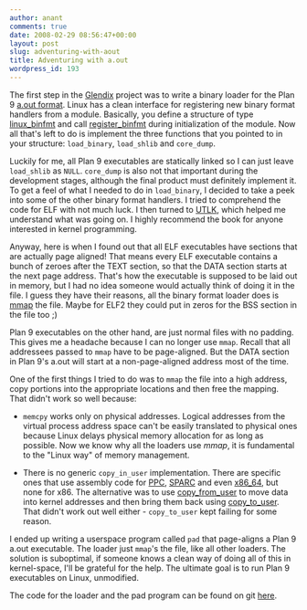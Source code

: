 ```yaml
---
author: anant
comments: true
date: 2008-02-29 08:56:47+00:00
layout: post
slug: adventuring-with-aout
title: Adventuring with a.out
wordpress_id: 193
---
```


The first step in the [Glendix](http://www.glendix.org/) project was to write a binary loader for the Plan 9 [a.out format](http://lsub.org/magic/man2html/6/a.out). Linux has a clean interface for registering new binary format handlers from a module. Basically, you define a structure of type [linux_binfmt](http://lxr.linux.no/linux+v2.6.24.3/include/linux/binfmts.h#L66) and call [register_binfmt](http://lxr.linux.no/linux+v2.6.24.3/include/linux/binfmts.h#L76) during initialization of the module. Now all that's left to do is implement the three functions that you pointed to in your structure: `load_binary`, `load_shlib` and `core_dump`.

Luckily for me, all Plan 9 executables are statically linked so I can just leave `load_shlib` as `NULL`. `core_dump` is also not that important during the development stages, although the final product must definitely implement it. To get a feel of what I needed to do in `load_binary`, I decided to take a peek into some of the other binary format handlers. I tried to comprehend the code for ELF with not much luck. I then turned to [UTLK](http://www.oreilly.com/catalog/understandlk/), which helped me understand what was going on. I highly recommend the book for anyone interested in kernel programming.

Anyway, here is when I found out that all ELF executables have sections that are actually page aligned! That means every ELF executable contains a bunch of zeroes after the TEXT section, so that the DATA section starts at the next page address. That's how the executable is supposed to be laid out in memory, but I had no idea someone would actually think of doing it in the file. I guess they have their reasons, all the binary format loader does is [mmap](http://en.wikipedia.org/wiki/Mmap) the file. Maybe for ELF2 they could put in zeros for the BSS section in the file too ;)

Plan 9 executables on the other hand, are just normal files with no padding. This gives me a headache because I can no longer use `mmap`. Recall that all addressees passed to `mmap` have to be page-aligned. But the DATA section in Plan 9's a.out will start at a non-page-aligned address most of the time.

One of the first things I tried to do was to `mmap` the file into a high address, copy portions into the appropriate locations and then free the mapping. That didn't work so well because:

* `memcpy` works only on physical addresses. Logical addresses from the virtual process address space can't be easily translated to physical ones because Linux delays physical memory allocation for as long as possible. Now we know why all the loaders use _mmap_, it is fundamental to the "Linux way" of memory management.

* There is no generic `copy_in_user` implementation. There are specific ones that use assembly code for [PPC](http://lxr.linux.no/linux+v2.6.24.3/arch/powerpc/lib/usercopy_64.c#L28), [SPARC](http://lxr.linux.no/linux+v2.6.24.3/include/asm-sparc64/uaccess.h#L247) and even [x86_64](http://lxr.linux.no/linux+v2.6.24.3/arch/x86/lib/usercopy_64.c#L158), but none for x86. The alternative was to use [copy\_from\_user](http://lxr.linux.no/linux+v2.6.24.3/include/asm-x86/uaccess_32.h#L563) to move data into kernel addresses and then bring them back using [copy\_to\_user](http://lxr.linux.no/linux+v2.6.24.3/include/asm-x86/uaccess_32.h#L561). That didn't work out well either - `copy_to_user` kept failing for some reason.

I ended up writing a userspace program called `pad` that page-aligns a Plan 9 a.out executable. The loader just `mmap`'s the file, like all other loaders. The solution is suboptimal, if someone knows a clean way of doing all of this in kernel-space, I'll be grateful for the help. The ultimate goal is to run Plan 9 executables on Linux, unmodified.

The code for the loader and the pad program can be found on git [here](http://hg.glendix.org/glendix/).
